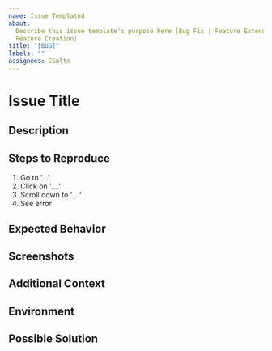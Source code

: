 ```yaml
---
name: Issue Templated
about:
  Describe this issue template's purpose here [Bug Fix | Feature Extension |
  Feature Creation]
title: "[BUG]"
labels: ""
assignees: CSaltx
---
```


# Issue Title

## Description

<!-- A clear and concise description of what the issue is about. -->

## Steps to Reproduce

<!-- Steps to reproduce the behavior: -->

1. Go to '...'
2. Click on '....'
3. Scroll down to '....'
4. See error

## Expected Behavior

<!-- A clear and concise description of what you expected to happen. -->

## Screenshots

<!-- If applicable, add screenshots to help explain your problem. -->

## Additional Context

<!-- Add any other context about the problem here. -->

## Environment

<!-- Provide details about the environment where the issue occurred (e.g., OS, browser, version) -->

## Possible Solution

<!-- If you have suggestions on a fix or reason for the bug, please describe them here. -->
